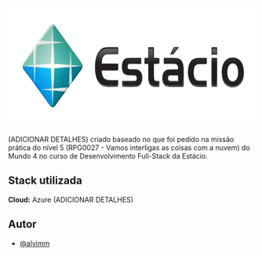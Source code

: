 <img src="./estacio.png" width="980" height="245"/>



<!-- # LogiMove Transportes - Banco de Dados no Azure SQL -->

(ADICIONAR DETALHES) criado baseado no que foi pedido na missão prática do nível 5 (RPG0027 - Vamos interligas as coisas com a nuvem) do Mundo 4 no curso de Desenvolvimento Full-Stack da Estácio.



## Stack utilizada

**Cloud:** Azure (ADICIONAR DETALHES)

<!-- ## Screenshots

<div style="display: flex; justify-content: center;">
    <img src="./LogiMoveER.png"/>
</div>   -->


## Autor

- [@alvimm](https://www.github.com/Alvimm)